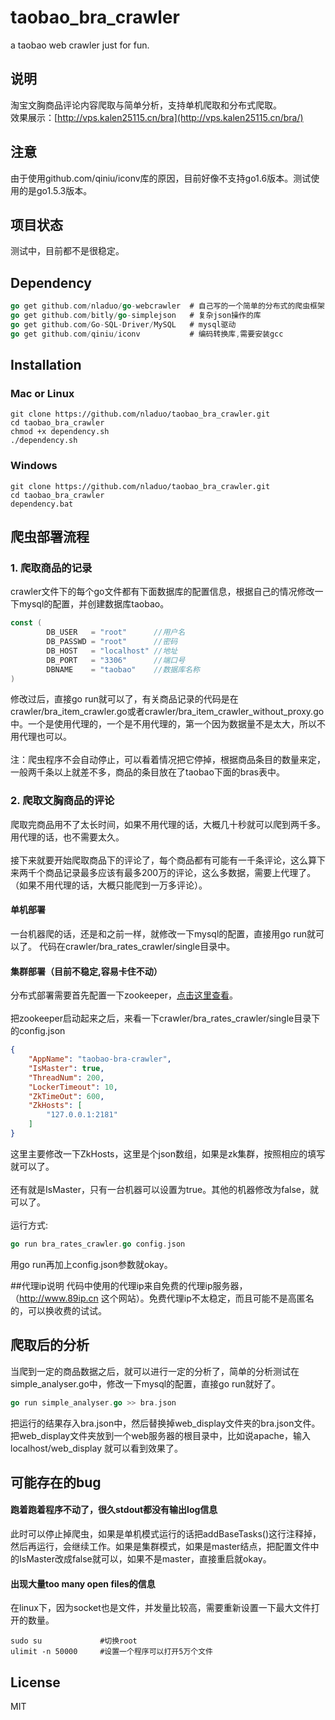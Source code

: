 # taobao_bra_crawler
a taobao web crawler just for fun.

## 说明
淘宝文胸商品评论内容爬取与简单分析，支持单机爬取和分布式爬取。<br>
效果展示：[http://vps.kalen25115.cn/bra](http://vps.kalen25115.cn/bra/)

## 注意
由于使用github.com/qiniu/iconv库的原因，目前好像不支持go1.6版本。测试使用的是go1.5.3版本。

## 项目状态
测试中，目前都不是很稳定。

## Dependency
``` go
go get github.com/nladuo/go-webcrawler  # 自己写的一个简单的分布式的爬虫框架，正在慢慢完善
go get github.com/bitly/go-simplejson   # 复杂json操作的库
go get github.com/Go-SQL-Driver/MySQL   # mysql驱动
go get github.com/qiniu/iconv           # 编码转换库,需要安装gcc
```
## Installation
### Mac or Linux
``` shell
git clone https://github.com/nladuo/taobao_bra_crawler.git
cd taobao_bra_crawler
chmod +x dependency.sh
./dependency.sh
```

### Windows
``` shell
git clone https://github.com/nladuo/taobao_bra_crawler.git
cd taobao_bra_crawler
dependency.bat
```
## 爬虫部署流程
### 1. 爬取商品的记录
crawler文件下的每个go文件都有下面数据库的配置信息，根据自己的情况修改一下mysql的配置，并创建数据库taobao。
``` go
const (
        DB_USER   = "root"      //用户名
        DB_PASSWD = "root"      //密码
        DB_HOST   = "localhost" //地址
        DB_PORT   = "3306"      //端口号
        DBNAME    = "taobao"    //数据库名称
)
```
修改过后，直接go run就可以了，有关商品记录的代码是在crawler/bra_item_crawler.go或者crawler/bra_item_crawler_without_proxy.go中。一个是使用代理的，一个是不用代理的，第一个因为数据量不是太大，所以不用代理也可以。<br><br>
注：爬虫程序不会自动停止，可以看着情况把它停掉，根据商品条目的数量来定，一般两千条以上就差不多，商品的条目放在了taobao下面的bras表中。

### 2. 爬取文胸商品的评论
爬取完商品用不了太长时间，如果不用代理的话，大概几十秒就可以爬到两千多。用代理的话，也不需要太久。<br><br>
接下来就要开始爬取商品下的评论了，每个商品都有可能有一千条评论，这么算下来两千个商品记录最多应该有最多200万的评论，这么多数据，需要上代理了。（如果不用代理的话，大概只能爬到一万多评论）。
#### 单机部署
一台机器爬的话，还是和之前一样，就修改一下mysql的配置，直接用go run就可以了。
代码在crawler/bra_rates_crawler/single目录中。

#### 集群部署（目前不稳定,容易卡住不动）
分布式部署需要首先配置一下zookeeper，<a href="http://zookeeper.apache.org/doc/r3.4.6/zookeeperStarted.html">点击这里查看</a>。<br><br>
把zookeeper启动起来之后，来看一下crawler/bra_rates_crawler/single目录下的config.json
``` json
{
    "AppName": "taobao-bra-crawler",
    "IsMaster": true,
    "ThreadNum": 200,
    "LockerTimeout": 10,
    "ZkTimeOut": 600,
    "ZkHosts": [
        "127.0.0.1:2181"
    ]
}
```
这里主要修改一下ZkHosts，这里是个json数组，如果是zk集群，按照相应的填写就可以了。<br><br>
还有就是IsMaster，只有一台机器可以设置为true。其他的机器修改为false，就可以了。<br><br>
运行方式:
``` go
go run bra_rates_crawler.go config.json
```
用go run再加上config.json参数就okay。

##代理ip说明
代码中使用的代理ip来自免费的代理ip服务器，（http://www.89ip.cn 这个网站）。免费代理ip不太稳定，而且可能不是高匿名的，可以换收费的试试。

## 爬取后的分析
当爬到一定的商品数据之后，就可以进行一定的分析了，简单的分析测试在simple_analyser.go中，修改一下mysql的配置，直接go run就好了。
``` go
go run simple_analyser.go >> bra.json
```
把运行的结果存入bra.json中，然后替换掉web_display文件夹的bra.json文件。把web_display文件夹放到一个web服务器的根目录中，比如说apache，输入localhost/web_display 就可以看到效果了。

## 可能存在的bug
#### 跑着跑着程序不动了，很久stdout都没有输出log信息
此时可以停止掉爬虫，如果是单机模式运行的话把addBaseTasks()这行注释掉，然后再运行，会继续工作。如果是集群模式，如果是master结点，把配置文件中的IsMaster改成false就可以，如果不是master，直接重启就okay。
#### 出现大量too many open files的信息
在linux下，因为socket也是文件，并发量比较高，需要重新设置一下最大文件打开的数量。
``` shell
sudo su             #切换root
ulimit -n 50000     #设置一个程序可以打开5万个文件
```


## License
MIT